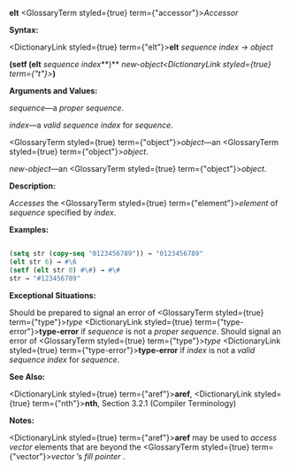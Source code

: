 **elt** <GlossaryTerm styled={true} term={"accessor"}><i>Accessor</i></GlossaryTerm> 



**Syntax:** 



<DictionaryLink styled={true} term={"elt"}><b>elt</b></DictionaryLink> *sequence index → object* 



**(setf (elt** *sequence index***)** *new-object<DictionaryLink styled={true} term={"t"}><b>*)</b></DictionaryLink> 



**Arguments and Values:** 



*sequence*—a *proper sequence*. 



*index*—a *valid sequence index* for *sequence*. 



<GlossaryTerm styled={true} term={"object"}><i>object</i></GlossaryTerm>—an <GlossaryTerm styled={true} term={"object"}><i>object</i></GlossaryTerm>. 



*new-object*—an <GlossaryTerm styled={true} term={"object"}><i>object</i></GlossaryTerm>. 



**Description:** 



*Accesses* the <GlossaryTerm styled={true} term={"element"}><i>element</i></GlossaryTerm> of *sequence* specified by *index*. 



**Examples:**
```lisp

(setq str (copy-seq "0123456789")) → "0123456789" 
(elt str 6) → #\6 
(setf (elt str 0) #\#) → #\# 
str → "#123456789" 

```
**Exceptional Situations:** 



Should be prepared to signal an error of <GlossaryTerm styled={true} term={"type"}><i>type</i></GlossaryTerm> <DictionaryLink styled={true} term={"type-error"}><b>type-error</b></DictionaryLink> if *sequence* is not a *proper sequence*. Should signal an error of <GlossaryTerm styled={true} term={"type"}><i>type</i></GlossaryTerm> <DictionaryLink styled={true} term={"type-error"}><b>type-error</b></DictionaryLink> if *index* is not a *valid sequence index* for *sequence*. 



**See Also:** 



<DictionaryLink styled={true} term={"aref"}><b>aref</b></DictionaryLink>, <DictionaryLink styled={true} term={"nth"}><b>nth</b></DictionaryLink>, Section 3.2.1 (Compiler Terminology) 



**Notes:** 



<DictionaryLink styled={true} term={"aref"}><b>aref</b></DictionaryLink> may be used to *access vector* elements that are beyond the <GlossaryTerm styled={true} term={"vector"}><i>vector</i></GlossaryTerm> ’s *fill pointer* . 



 



 



